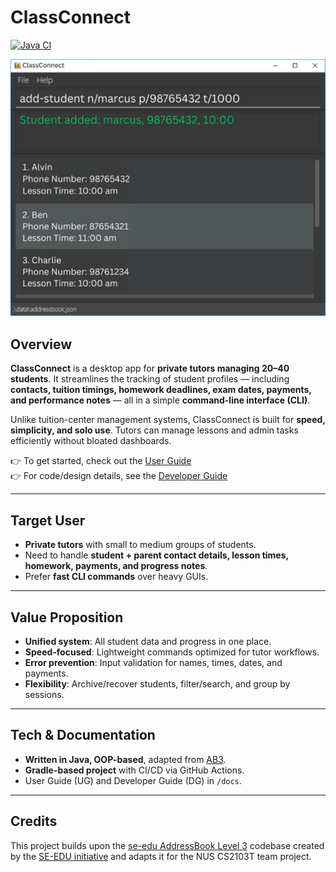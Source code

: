 # ClassConnect

[![Java CI](https://github.com/AY2526S1-CS2103T-F12-2/tp/actions/workflows/gradle.yml/badge.svg?branch=master)](https://github.com/AY2526S1-CS2103T-F12-2/tp/actions/workflows/gradle.yml)

![Ui](docs/images/Ui.png)

## Overview
**ClassConnect** is a desktop app for **private tutors managing 20–40 students**.
It streamlines the tracking of student profiles — including **contacts, tuition timings, homework deadlines, exam dates, payments, and performance notes** — all in a simple **command-line interface (CLI)**.

Unlike tuition-center management systems, ClassConnect is built for **speed, simplicity, and solo use**. Tutors can manage lessons and admin tasks efficiently without bloated dashboards.

👉 To get started, check out the [User Guide](docs/UserGuide.md)  
👉 For code/design details, see the [Developer Guide](docs/DeveloperGuide.md)

---

## Target User
- **Private tutors** with small to medium groups of students.  
- Need to handle **student + parent contact details, lesson times, homework, payments, and progress notes**.  
- Prefer **fast CLI commands** over heavy GUIs.  

---

## Value Proposition
- **Unified system**: All student data and progress in one place.  
- **Speed-focused**: Lightweight commands optimized for tutor workflows.  
- **Error prevention**: Input validation for names, times, dates, and payments.  
- **Flexibility**: Archive/recover students, filter/search, and group by sessions.  

---

## Tech & Documentation
- **Written in Java, OOP-based**, adapted from [AB3](https://se-education.org/addressbook-level3).
- **Gradle-based project** with CI/CD via GitHub Actions.
- User Guide (UG) and Developer Guide (DG) in `/docs`.

---

## Credits
This project builds upon the [se-edu AddressBook Level 3](https://se-education.org/addressbook-level3) codebase created by the [SE-EDU initiative](https://se-education.org) and adapts it for the NUS CS2103T team project.
